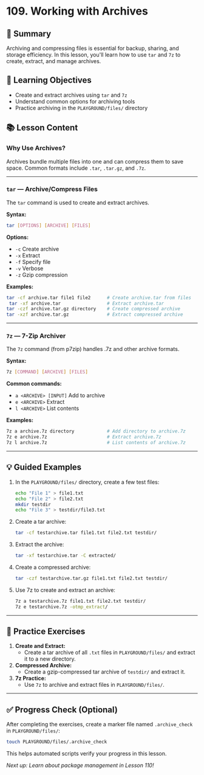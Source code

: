 # 109. Working with Archives

## 📝 Summary

Archiving and compressing files is essential for backup, sharing, and storage efficiency. In this lesson, you'll learn how to use `tar` and `7z` to create, extract, and manage archives.

## 🎯 Learning Objectives

- Create and extract archives using `tar` and `7z`
- Understand common options for archiving tools
- Practice archiving in the `PLAYGROUND/files/` directory

## 📚 Lesson Content

### Why Use Archives?

Archives bundle multiple files into one and can compress them to save space. Common formats include `.tar`, `.tar.gz`, and `.7z`.

---

### `tar` — Archive/Compress Files

The `tar` command is used to create and extract archives.

**Syntax:**

```bash
tar [OPTIONS] [ARCHIVE] [FILES]
```

**Options:**

- `-c` Create archive
- `-x` Extract
- `-f` Specify file
- `-v` Verbose
- `-z` Gzip compression

**Examples:**

```bash
tar -cf archive.tar file1 file2      # Create archive.tar from files
 tar -xf archive.tar                 # Extract archive.tar
tar -czf archive.tar.gz directory    # Create compressed archive
tar -xzf archive.tar.gz              # Extract compressed archive
```

---

### `7z` — 7-Zip Archiver

The `7z` command (from p7zip) handles .7z and other archive formats.

**Syntax:**

```bash
7z [COMMAND] [ARCHIVE] [FILES]
```

**Common commands:**

- `a <ARCHIVE> [INPUT]` Add to archive
- `e <ARCHIVE>` Extract
- `l <ARCHIVE>` List contents

**Examples:**

```bash
7z a archive.7z directory            # Add directory to archive.7z
7z e archive.7z                      # Extract archive.7z
7z l archive.7z                      # List contents of archive.7z
```

---

## 💡 Guided Examples

1. In the `PLAYGROUND/files/` directory, create a few test files:
   ```bash
   echo "File 1" > file1.txt
   echo "File 2" > file2.txt
   mkdir testdir
   echo "File 3" > testdir/file3.txt
   ```
2. Create a tar archive:
   ```bash
   tar -cf testarchive.tar file1.txt file2.txt testdir/
   ```
3. Extract the archive:
   ```bash
   tar -xf testarchive.tar -C extracted/
   ```
4. Create a compressed archive:
   ```bash
   tar -czf testarchive.tar.gz file1.txt file2.txt testdir/
   ```
5. Use 7z to create and extract an archive:
   ```bash
   7z a testarchive.7z file1.txt file2.txt testdir/
   7z e testarchive.7z -otmp_extract/
   ```

---

## 🧪 Practice Exercises

1. **Create and Extract:**
   - Create a tar archive of all `.txt` files in `PLAYGROUND/files/` and extract it to a new directory.
2. **Compressed Archive:**
   - Create a gzip-compressed tar archive of `testdir/` and extract it.
3. **7z Practice:**
   - Use `7z` to archive and extract files in `PLAYGROUND/files/`.

---

## ✅ Progress Check (Optional)

After completing the exercises, create a marker file named `.archive_check` in `PLAYGROUND/files/`:

```bash
touch PLAYGROUND/files/.archive_check
```

This helps automated scripts verify your progress in this lesson.

_Next up: Learn about package management in Lesson 110!_
